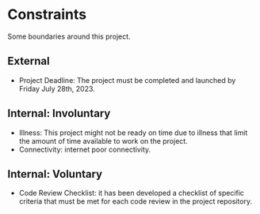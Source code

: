 # Constraints

Some boundaries around this project.

## External

- Project Deadline: The project must be completed and launched by Friday July 28th, 2023.

## Internal: Involuntary

- Illness: This project might not be ready on time due to illness
  that limit the amount of time available to work on the project.
- Connectivity: internet poor connectivity.

## Internal: Voluntary

- Code Review Checklist: it has been developed a checklist of specific criteria
  that must be met for each code review in the project repository.
